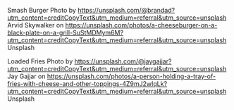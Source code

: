 Smash Burger Photo by https://unsplash.com/@brandad?utm_content=creditCopyText&utm_medium=referral&utm_source=unsplash Arvid Skywalker on https://unsplash.com/photos/a-cheeseburger-on-a-black-plate-on-a-grill-SuStMDMym6M?utm_content=creditCopyText&utm_medium=referral&utm_source=unsplash Unsplash
      
Loaded Fries Photo by https://unsplash.com/@jaygajjar?utm_content=creditCopyText&utm_medium=referral&utm_source=unsplash Jay Gajjar on https://unsplash.com/photos/a-person-holding-a-tray-of-fries-with-cheese-and-other-toppings-4Z9mJ2wIqLk?utm_content=creditCopyText&utm_medium=referral&utm_source=unsplash Unsplash


      
